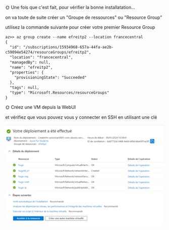 🌞 Une fois que c'est fait, pour vérifier la bonne installatation...

on va toute de suite créer un "Groupe de ressources" ou "Resource Group"

utilisez la commande suivante pour créer votre premier Resource Group
```
az>> az group create --name efreitp2 --location francecentral
{
  "id": "/subscriptions/15934968-657a-44fa-ae2b-c59094e54274/resourceGroups/efreitp2",
  "location": "francecentral",
  "managedBy": null,
  "name": "efreitp2",
  "properties": {
    "provisioningState": "Succeeded"
  },
  "tags": null,
  "type": "Microsoft.Resources/resourceGroups"
}
```

🌞 Créez une VM depuis la WebUI

et vérifiez que vous pouvez vous y connecter en SSH en utilisant une clé

![machine1](tp%20cloud%20p1.png)
